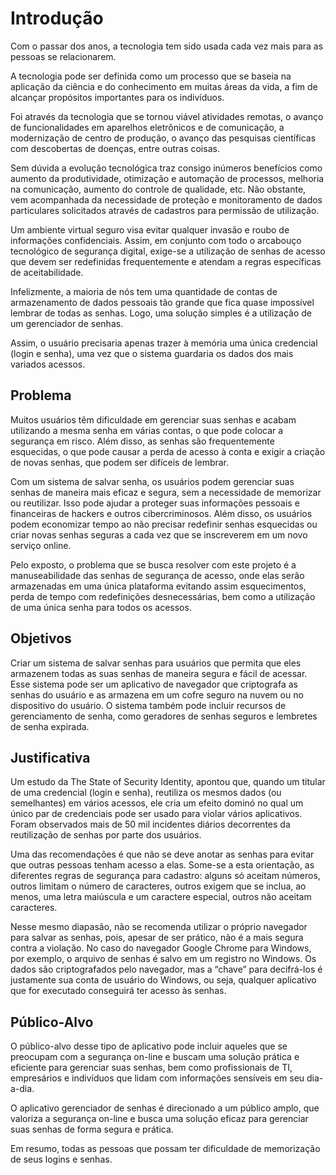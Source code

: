 # Introdução

Com o passar dos anos, a tecnologia tem sido usada cada vez mais para as pessoas se relacionarem.
 
A tecnologia pode ser definida como um processo que se baseia na aplicação da ciência e do conhecimento em muitas áreas da vida, a fim de alcançar propósitos importantes para os indivíduos.
 
Foi através da tecnologia que se tornou viável atividades remotas, o avanço de funcionalidades em aparelhos eletrônicos e de comunicação, a modernização de centro de produção, o avanço das pesquisas científicas com descobertas de doenças, entre outras coisas.
 
Sem dúvida a evolução tecnológica traz consigo inúmeros benefícios como aumento da produtividade, otimização e automação de processos, melhoria na comunicação, aumento do controle de qualidade, etc. Não obstante, vem acompanhada da necessidade de proteção e monitoramento de dados particulares solicitados através de cadastros para permissão de utilização.
 
Um ambiente virtual seguro visa evitar qualquer invasão e roubo de informações confidenciais. Assim, em conjunto com todo o arcabouço tecnológico de segurança digital, exige-se a utilização de senhas de acesso que devem ser redefinidas frequentemente e atendam a regras específicas de aceitabilidade.
 

Infelizmente, a maioria de nós tem uma quantidade de contas de armazenamento de dados pessoais tão grande que fica quase impossível lembrar de todas as senhas. Logo, uma solução simples é a utilização de um gerenciador de senhas. 
  
Assim, o usuário precisaria apenas trazer à memória uma única credencial (login e senha), uma vez que o sistema guardaria os dados dos mais variados acessos.

## Problema
Muitos usuários têm dificuldade em gerenciar suas senhas e acabam utilizando a mesma senha em várias contas, o que pode colocar a segurança em risco. Além disso, as senhas são frequentemente esquecidas, o que pode causar a perda de acesso à conta e exigir a criação de novas senhas, que podem ser difíceis de lembrar.

Com um sistema de salvar senha, os usuários podem gerenciar suas senhas de maneira mais eficaz e segura, sem a necessidade de memorizar ou reutilizar. Isso pode ajudar a proteger suas informações pessoais e financeiras de hackers e outros cibercriminosos. Além disso, os usuários podem economizar tempo ao não precisar redefinir senhas esquecidas ou criar novas senhas seguras a cada vez que se inscreverem em um novo serviço online.

Pelo exposto, o problema que se busca resolver com este projeto é a manuseabilidade das senhas de segurança de acesso, onde elas serão armazenadas em uma única plataforma evitando assim esquecimentos, perda de tempo com redefinições desnecessárias, bem como a utilização de uma única senha para todos os acessos.

## Objetivos

Criar um sistema de salvar senhas para usuários que permita que eles armazenem todas as suas senhas de maneira segura e fácil de acessar. Esse sistema pode ser um aplicativo de navegador que criptografa as senhas do usuário e as armazena em um cofre seguro na nuvem ou no dispositivo do usuário. O sistema também pode incluir recursos de gerenciamento de senha, como geradores de senhas seguros e lembretes de senha expirada.

## Justificativa

Um estudo da The State of Security Identity, apontou que, quando um titular de uma credencial (login e senha), reutiliza os mesmos dados (ou semelhantes) em vários acessos, ele cria um efeito dominó no qual um único par de credenciais pode ser usado para violar vários aplicativos. Foram observados mais de 50 mil incidentes diários decorrentes da reutilização de senhas por parte dos usuários.
 
Uma das recomendações é que não se deve anotar as senhas para evitar que outras pessoas tenham acesso a elas. Some-se a esta orientação, as diferentes regras de segurança para cadastro: alguns só aceitam números, outros limitam o número de caracteres, outros exigem que se inclua, ao menos, uma letra maiúscula e um caractere especial, outros não aceitam caracteres.
 
Nesse mesmo diapasão, não se recomenda utilizar o próprio navegador para salvar as senhas, pois, apesar de ser prático, não é a mais segura contra a violação. No caso do navegador Google Chrome para Windows, por exemplo, o arquivo de senhas é salvo em um registro no Windows. Os dados são criptografados pelo navegador, mas a “chave” para decifrá-los é justamente sua conta de usuário do Windows, ou seja, qualquer aplicativo que for executado conseguirá ter acesso às senhas.

## Público-Alvo

O público-alvo desse tipo de aplicativo pode incluir aqueles que se preocupam com a segurança on-line e buscam uma solução prática e eficiente para gerenciar suas senhas, bem como profissionais de TI, empresários e indivíduos que lidam com informações sensíveis em seu dia-a-dia.

O aplicativo gerenciador de senhas é direcionado a um público amplo, que valoriza a segurança on-line e busca uma solução eficaz para gerenciar suas senhas de forma segura e prática.

Em resumo, todas as pessoas que possam ter dificuldade de memorização de seus logins e senhas.